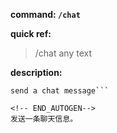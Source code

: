 <!-- BEGIN_AUTOGEN: do NOT edit in this block -->

**command: `/chat`**

**quick ref:**
> /chat any text

**description:**

```
send a chat message```

<!-- END_AUTOGEN-->
发送一条聊天信息。
